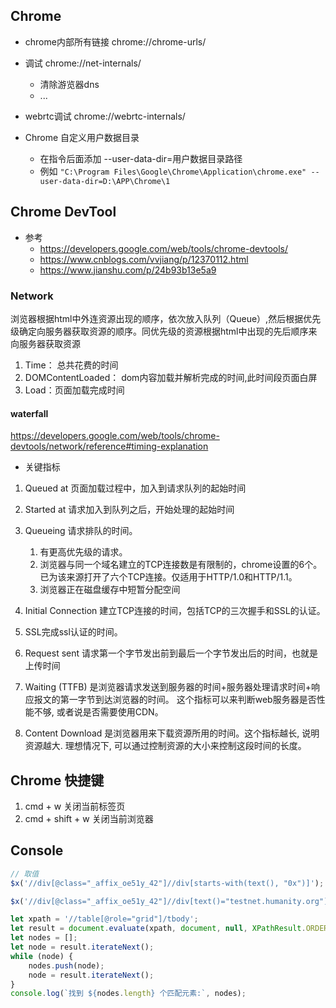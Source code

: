 
## Chrome
- chrome内部所有链接 chrome://chrome-urls/

- 调试 chrome://net-internals/
    - 清除游览器dns
    - ...

- webrtc调试 chrome://webrtc-internals/

- Chrome 自定义用户数据目录
    - 在指令后面添加  --user-data-dir=用户数据目录路径
    - 例如 `"C:\Program Files\Google\Chrome\Application\chrome.exe" --user-data-dir=D:\APP\Chrome\1`

## Chrome DevTool
- 参考
    - https://developers.google.com/web/tools/chrome-devtools/  
    - https://www.cnblogs.com/vvjiang/p/12370112.html   
    - https://www.jianshu.com/p/24b93b13e5a9   
### Network
浏览器根据html中外连资源出现的顺序，依次放入队列（Queue）,然后根据优先级确定向服务器获取资源的顺序。同优先级的资源根据html中出现的先后顺序来向服务器获取资源
1. Time： 总共花费的时间
2. DOMContentLoaded： dom内容加载并解析完成的时间,此时间段页面白屏
3. Load：页面加载完成时间
#### waterfall
https://developers.google.com/web/tools/chrome-devtools/network/reference#timing-explanation
- 关键指标
1. Queued at 页面加载过程中，加入到请求队列的起始时间

2. Started  at 请求加入到队列之后，开始处理的起始时间

3. Queueing 请求排队的时间。
    1. 有更高优先级的请求。
    2. 浏览器与同一个域名建立的TCP连接数是有限制的，chrome设置的6个。已为该来源打开了六个TCP连接。仅适用于HTTP/1.0和HTTP/1.1。
    3. 浏览器正在磁盘缓存中短暂分配空间

4. Initial Connection 建立TCP连接的时间，包括TCP的三次握手和SSL的认证。

5. SSL完成ssl认证的时间。

6. Request sent 请求第一个字节发出前到最后一个字节发出后的时间，也就是上传时间

7. Waiting (TTFB) 是浏览器请求发送到服务器的时间+服务器处理请求时间+响应报文的第一字节到达浏览器的时间。 这个指标可以来判断web服务器是否性能不够, 或者说是否需要使用CDN。

8. Content Download 是浏览器用来下载资源所用的时间。这个指标越长, 说明资源越大. 理想情况下, 可以通过控制资源的大小来控制这段时间的长度。

## Chrome 快捷键
1. cmd + w 关闭当前标签页
2. cmd + shift + w 关闭当前浏览器

## Console
```js
// 取值
$x('//div[@class="_affix_oe51y_42"]//div[starts-with(text(), "0x")]');

$x('//div[@class="_affix_oe51y_42"]//div[text()="testnet.humanity.org"]')
```
```js
let xpath = '//table[@role="grid"]/tbody';
let result = document.evaluate(xpath, document, null, XPathResult.ORDERED_NODE_ITERATOR_TYPE, null);
let nodes = [];
let node = result.iterateNext();
while (node) {
    nodes.push(node);
    node = result.iterateNext();
}
console.log(`找到 ${nodes.length} 个匹配元素:`, nodes);
```